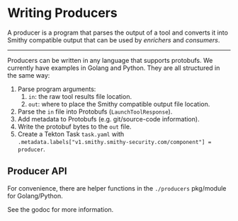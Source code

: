 # Writing Producers

A producer is a program that parses the output of a tool and converts it into
Smithy compatible output that can be used by *enrichers* and *consumers*.

***

Producers can be written in any language that supports protobufs. We currently
have examples in Golang and Python. They are all structured in the same way:

1. Parse program arguments:
   1. `in`: the raw tool results file location.
   2. `out`: where to place the Smithy compatible output file location.
2. Parse the `in` file into Protobufs (`LaunchToolResponse`).
3. Add metadata to Protobufs (e.g. git/source-code information).
4. Write the protobuf bytes to the `out` file.
5. Create a Tekton Task `task.yaml` with
   `.metadata.labels["v1.smithy.smithy-security.com/component"] = producer`.

## Producer API

For convenience, there are helper functions in the `./producers` pkg/module for
Golang/Python.

See the godoc for more information.
